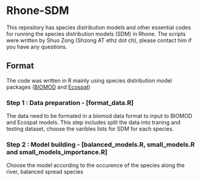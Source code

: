# Rhone-SDM
This repository has species distribution models and other essential codes for running the species distribution models (SDM) in Rhone. The scripts were written by Shuo Zong (Shzong AT ethz dot ch), please contact him if you have any questions.
## Format
The code was written in R mainly using species distribution model packages ([BIOMOD](https://biomodhub.github.io/biomod2/index.html) and [Ecospat](https://www.unil.ch/ecospat/en/home.html))

### Step 1 : Data preparation - [format_data.R]
The data need to be formated in a biomod data format to input to BIOMOD and Ecospat models. This step includes split the data into traning and testing dataset, choose the varibles lists for SDM for each species.

### Step 2 : Model building - [balanced_models.R, small_models.R and small_models_importance.R]
Choose the model according to the occurence of the species along the river, balanced spread species
